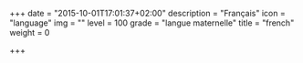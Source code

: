 +++
date = "2015-10-01T17:01:37+02:00"
description = "Français"
icon = "language"
img = ""
level = 100
grade = "langue maternelle"
title = "french"
weight = 0

+++

